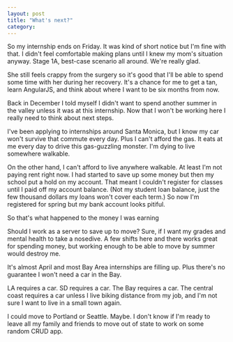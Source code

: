 ```yaml
---
layout: post
title: "What's next?"
category:
---
```


So my internship ends on Friday. It was kind of short notice but I'm fine with that. I didn't feel comfortable making plans until I knew my mom's situation anyway. Stage 1A, best-case scenario all around. We're really glad.

She still feels crappy from the surgery so it's good that I'll be able to spend some time with her during her recovery. It's a chance for me to get a tan, learn AngularJS, and think about where I want to be six months from now.

Back in December I told myself I didn't want to spend another summer in the valley unless it was at this internship. Now that I won't be working here I really need to think about next steps.

I've been applying to internships around Santa Monica, but I know my car won't survive that commute every day. Plus I can't afford the gas. It eats at me every day to drive this gas-guzzling monster. I'm dying to live somewhere walkable.

On the other hand, I can't afford to live anywhere walkable. At least I'm not paying rent right now. I had started to save up some money but then my school put a hold on my account. That meant I couldn't register for classes until I paid off my account balance. (Not my student loan balance, just the few thousand dollars my loans won't cover each term.) So now I'm registered for spring but my bank account looks pitiful.

So that's what happened to the money I was earning

Should I work as a server to save up to move? Sure, if I want my grades and mental health to take a nosedive. A few shifts here and there works great for spending money, but working enough to be able to move by summer would destroy me.

It's almost April and most Bay Area internships are filling up. Plus there's no guarantee I won't need a car in the Bay. 

LA requires a car. SD requires a car. The Bay requires a car. The central coast requires a car unless I live biking distance from my job, and I'm not sure I want to live in a small town again.

I could move to Portland or Seattle. Maybe. I don't know if I'm ready to leave all my family and friends to move out of state to work on some random CRUD app.
